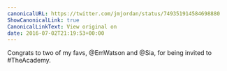 ```yaml
---
canonicalURL: https://twitter.com/jmjordan/status/749351914584698880
ShowCanonicalLink: true
CanonicalLinkText: View original on
date: 2016-07-02T21:19:53+00:00
---
```

Congrats to two of my favs, @EmWatson and @Sia, for being invited to #TheAcademy.